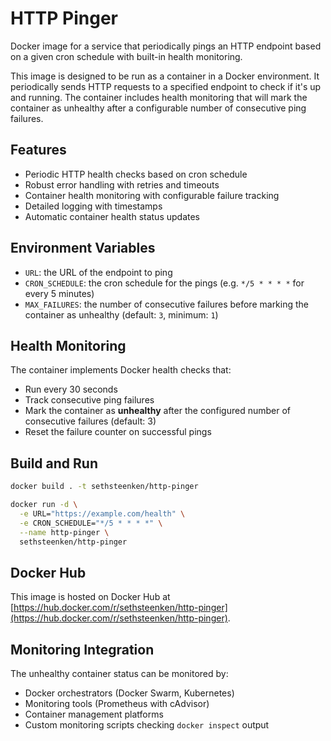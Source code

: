 # HTTP Pinger

Docker image for a service that periodically pings an HTTP endpoint based on a given cron schedule with built-in health monitoring.

This image is designed to be run as a container in a Docker environment. It periodically sends HTTP requests to a specified endpoint to check if it's up and running. The container includes health monitoring that will mark the container as unhealthy after a configurable number of consecutive ping failures.

## Features

- Periodic HTTP health checks based on cron schedule
- Robust error handling with retries and timeouts
- Container health monitoring with configurable failure tracking
- Detailed logging with timestamps
- Automatic container health status updates

## Environment Variables

- `URL`: the URL of the endpoint to ping
- `CRON_SCHEDULE`: the cron schedule for the pings (e.g. `*/5 * * * *` for every 5 minutes)
- `MAX_FAILURES`: the number of consecutive failures before marking the container as unhealthy (default: `3`, minimum: `1`)

## Health Monitoring

The container implements Docker health checks that:

- Run every 30 seconds
- Track consecutive ping failures
- Mark the container as **unhealthy** after the configured number of consecutive failures (default: 3)
- Reset the failure counter on successful pings

## Build and Run

```bash
docker build . -t sethsteenken/http-pinger

docker run -d \
  -e URL="https://example.com/health" \
  -e CRON_SCHEDULE="*/5 * * * *" \
  --name http-pinger \
  sethsteenken/http-pinger
```

## Docker Hub

This image is hosted on Docker Hub at [https://hub.docker.com/r/sethsteenken/http-pinger](https://hub.docker.com/r/sethsteenken/http-pinger).

## Monitoring Integration

The unhealthy container status can be monitored by:

- Docker orchestrators (Docker Swarm, Kubernetes)
- Monitoring tools (Prometheus with cAdvisor)
- Container management platforms
- Custom monitoring scripts checking `docker inspect` output